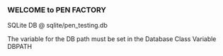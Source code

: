 ### WELCOME to PEN FACTORY

SQLite DB @ sqlite/pen_testing.db

The variable for the DB path must be set in the Database Class Variable DBPATH